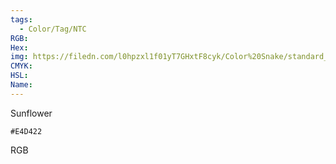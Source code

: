 ```yaml
---
tags:
  - Color/Tag/NTC
RGB:
Hex:
img: https://filedn.com/l0hpzxl1f01yT7GHxtF8cyk/Color%20Snake/standard_csv_to_svg//E4D422.svg
CMYK:
HSL:
Name:
---
```

Sunflower
```palette
#E4D422
```
RGB
